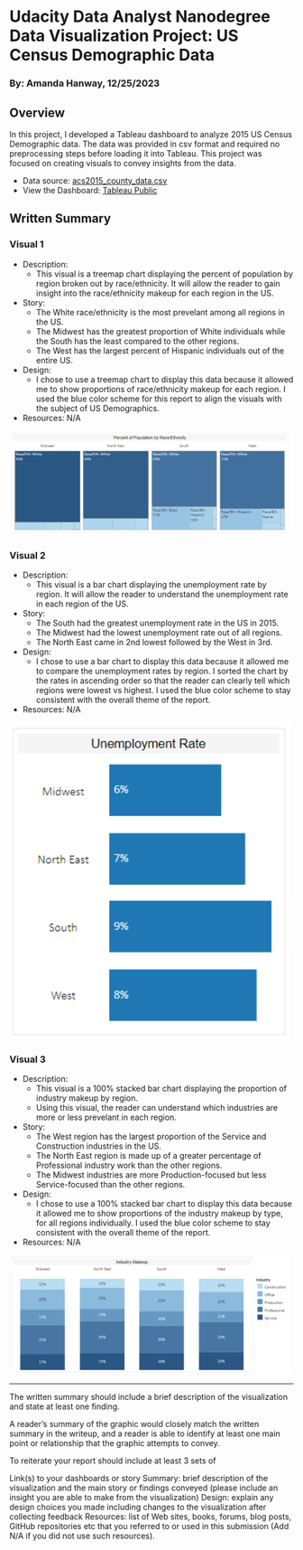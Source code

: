 # Udacity Data Analyst Nanodegree <br>Data Visualization Project: US Census Demographic Data
### By: Amanda Hanway, 12/25/2023  
  
## Overview  

In this project, I developed a Tableau dashboard to analyze 2015 US Census Demographic data. The data was provided in csv format and required no preprocessing steps before loading it into Tableau. This project was focused on creating visuals to convey insights from the data.  

- Data source: [acs2015_county_data.csv](https://www.kaggle.com/datasets/muonneutrino/us-census-demographic-data?resource=download&select=acs2015_county_data.csv)  
- View the Dashboard: [Tableau Public](https://public.tableau.com/app/profile/amanda.hanway/viz/2015USDemographics/Dashboard)  
  
## Written Summary

### Visual 1
- Description:
  - This visual is a treemap chart displaying the percent of population by region broken out by race/ethnicity. It will allow the reader to gain insight into the race/ethnicity makeup for each region in the US.
- Story:
  - The White race/ethnicity is the most prevelant among all regions in the US.
  - The Midwest has the greatest proportion of White individuals while the South has the least compared to the other regions.
  - The West has the largest percent of Hispanic individuals out of the entire US.  
- Design:
  -  I chose to use a treemap chart to display this data because it allowed me to show proportions of race/ethnicity makeup for each region. I used the blue color scheme for this report to align the visuals with the subject of US Demographics. 
- Resources: N/A
<img src='images/race-ethnicity.png' width='500'>  

### Visual 2
- Description:
  - This visual is a bar chart displaying the unemployment rate by region. It will allow the reader to understand the unemployment rate in each region of the US.
- Story:
  - The South had the greatest unemployment rate in the US in 2015.
  - The Midwest had the lowest unemployment rate out of all regions.
  - The North East came in 2nd lowest followed by the West in 3rd.  
- Design:
  -  I chose to use a bar chart to display this data because it allowed me to compare the unemployment rates by region. I sorted the chart by the rates in ascending order so that the reader can clearly tell which regions were lowest vs highest. I used the blue color scheme to stay consistent with the overall theme of the report.
- Resources: N/A
<img src='images/unemp-rate.png' width='500'>  

### Visual 3
- Description:
  - This visual is a 100% stacked bar chart displaying the proportion of industry makeup by region.
  - Using this visual, the reader can understand which industries are more or less prevelant in each region.
- Story:
  - The West region has the largest proportion of the Service and Construction industries in the US.  
  - The North East region is made up of a greater percentage of Professional industry work than the other regions.
  - The Midwest industries are more Production-focused but less Service-focused than the other regions.
- Design:
  -  I chose to use a 100% stacked bar chart to display this data because it allowed me to show proportions of the industry makeup by type, for all regions individually. I used the blue color scheme to stay consistent with the overall theme of the report.
- Resources: N/A
<img src='images/industry.png' width='500'>  


-------------
The written summary should include a brief description of the visualization and state at least one finding.

A reader’s summary of the graphic would closely match the written summary in the writeup, and a reader is able to identify at least one main point or relationship that the graphic attempts to convey.

To reiterate your report should include at least 3 sets of

Link(s) to your dashboards or story
Summary: brief description of the visualization and the main story or findings conveyed (please include an insight you are able to make from the visualization)
Design: explain any design choices you made including changes to the visualization after collecting feedback
Resources: list of Web sites, books, forums, blog posts, GitHub repositories etc that you referred to or used in this submission (Add N/A if you did not use such resources).



  
<br>
<br>
<br>
<br>
<br>
<br>
